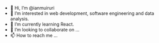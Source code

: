 - 👋 Hi, I’m @ianmuiruri
- 👀 I’m interested in web development, software engineering and data analysis.
- 🌱 I’m currently learning React.
- 💞️ I’m looking to collaborate on ...
- 📫 How to reach me ...

<!---
iammuiruri/iammuiruri is a ✨ special ✨ repository because its `README.md` (this file) appears on your GitHub profile.
You can click the Preview link to take a look at your changes.
--->
